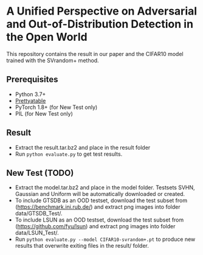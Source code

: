 #  A Unified Perspective on Adversarial and Out-of-Distribution Detection in the Open World

This repository contains the result in our paper and the CIFAR10 model trained with the SVrandom+ method.

## Prerequisites
* Python 3.7+
* [Prettyatable](https://pypi.org/project/prettytable/)
* PyTorch 1.8+ (for New Test only)
* PIL (for New Test only)

## Result
* Extract the result.tar.bz2 and place in the result folder
* Run `python evaluate.py` to get test results.

## New Test (TODO)
* Extract the model.tar.bz2 and place in the model folder. Testsets SVHN, Gaussian and Uniform will be automatically downloaded or created.
* To include GTSDB as an OOD testset, download the test subset from (https://benchmark.ini.rub.de/) and extract png images into folder data/GTSDB_Test/. 
* To include LSUN as an OOD testset, download the test subset from (https://github.com/fyu/lsun) and extract png images into folder data/LSUN_Test/.
* Run `python evaluate.py --model CIFAR10-svrandom+.pt` to produce new results that overwrite exiting files in the result/ folder.
